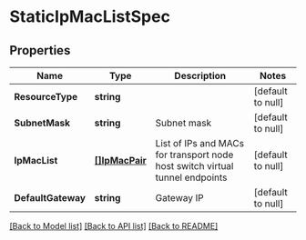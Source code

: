 # StaticIpMacListSpec

## Properties
Name | Type | Description | Notes
------------ | ------------- | ------------- | -------------
**ResourceType** | **string** |  | [default to null]
**SubnetMask** | **string** | Subnet mask | [default to null]
**IpMacList** | [**[]IpMacPair**](IpMacPair.md) | List of IPs and MACs for transport node host switch virtual tunnel endpoints | [default to null]
**DefaultGateway** | **string** | Gateway IP | [default to null]

[[Back to Model list]](../README.md#documentation-for-models) [[Back to API list]](../README.md#documentation-for-api-endpoints) [[Back to README]](../README.md)

